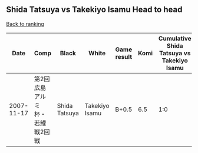 ## Shida Tatsuya vs Takekiyo Isamu Head to head

[Back to ranking](../../index.md)




| **Date** | **Comp** | **Black** | **White** | **Game result** | **Komi** | **Cumulative Shida Tatsuya vs Takekiyo Isamu** | **Shida Tatsuya streak** | **Takekiyo Isamu streak** | 
| --- | --- | --- | --- | --- | --- | --- | --- | --- |
| 2007-11-17 | 第2回広島アルミ杯・若鯉戦2回戦 | Shida Tatsuya | Takekiyo Isamu | B+0.5 | 6.5 | 1:0 | 1 | 0 |




